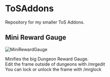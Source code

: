 # ToSAddons
Repository for my smaller ToS Addons.

## Mini Reward Gauge

![MiniRewardGauge](https://cdn.discordapp.com/attachments/343598786226159616/686639719987413074/df2bd60ed424683cc5bd8767d6639dad.png)  

Minifies the big Dungeon Reward Gauge.  
Edit the frame outside of dungeons with /mrgedit  
You can lock or unlock the frame with /mrglock  

